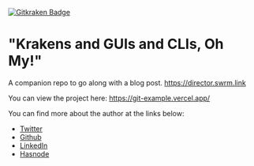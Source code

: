 [![Gitkraken Badge](https://img.shields.io/badge/Repo%20Powered%20By-Gitkraken-teal?style=plastic&logo=gitkraken)](https://www.gitkraken.com/invite/csheW1Ty)
# "Krakens and GUIs and CLIs, Oh My!"
A companion repo to go along with a blog post. https://director.swrm.link

You can view the project here: https://git-example.vercel.app/

You can find more about the author at the links below: 
- [Twitter](https://twitter.com/ZhymonNorman)
- [Github](https://github.com/ZhymonNorman)
- [LinkedIn](https://www.linkedin.com/in/simonjnorman/)
- [Hasnode](https://hashnode.com/@zhymon)